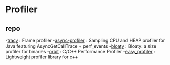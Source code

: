 # Profiler

## repo
-[tracy](https://github.com/wolfpld/tracy) : Frame profiler
-[async-profiler](https://github.com/async-profiler/async-profiler) : Sampling CPU and HEAP profiler for Java featuring AsyncGetCallTrace + perf_events
-[bloaty](https://github.com/google/bloaty) : Bloaty: a size profiler for binaries
-[orbit](https://github.com/google/orbit) : C/C++ Performance Profiler
-[easy_profiler](https://github.com/yse/easy_profiler) : Lightweight profiler library for c++
